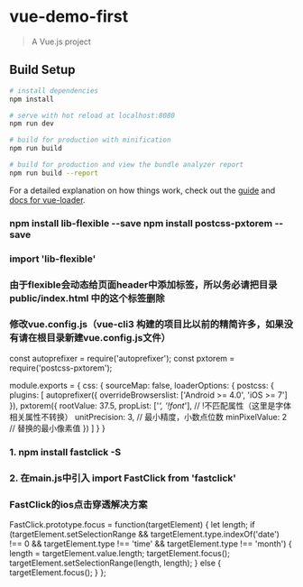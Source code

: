 # vue-demo-first

> A Vue.js project

## Build Setup

``` bash
# install dependencies
npm install

# serve with hot reload at localhost:8080
npm run dev

# build for production with minification
npm run build

# build for production and view the bundle analyzer report
npm run build --report
```

For a detailed explanation on how things work, check out the [guide](http://vuejs-templates.github.io/webpack/) and [docs for vue-loader](http://vuejs.github.io/vue-loader).



<!-- 移动端开发的适配方案 -->
<!-- 1. 安装 flexible和 postcss-pxtorem -->
### npm install lib-flexible --save   npm install postcss-pxtorem --save

<!-- 2.在项目入口文件main.js 中引入lib-flexible -->
### import 'lib-flexible'
### 由于flexible会动态给页面header中添加<meta name='viewport' >标签，所以务必请把目录 public/index.html 中的这个标签删除

<!-- 3. 配置postcss-pxtorem -->
### 修改vue.config.js（vue-cli3 构建的项目比以前的精简许多，如果没有请在根目录新建vue.config.js文件）
const autoprefixer = require('autoprefixer');
const pxtorem = require('postcss-pxtorem');

module.exports = {
    css: {
        sourceMap: false,
        loaderOptions: {
            postcss: {
                plugins: [
                    autoprefixer({
                        overrideBrowserslist: ['Android >= 4.0', 'iOS >= 7']
                    }),
                    pxtorem({
                        rootValue: 37.5,
                        propList: ['*', '!font*'], // !不匹配属性（这里是字体相关属性不转换）
                        unitPrecision: 3, // 最小精度，小数点位数
                        minPixelValue: 2 // 替换的最小像素值
                    })
                ]
            }
        }
<!-- vue.js 使用 fastclick解决移动端click事件300毫秒延迟方法 -->
### 1. npm install fastclick -S
### 2. 在main.js中引入 import FastClick from 'fastclick'
### FastClick的ios点击穿透解决方案
FastClick.prototype.focus = function(targetElement) {
    let length;
    if (targetElement.setSelectionRange && targetElement.type.indexOf('date') !== 0 && targetElement.type !== 'time' && targetElement.type !== 'month') {
        length = targetElement.value.length;
        targetElement.focus();
        targetElement.setSelectionRange(length, length);
    } else {
        targetElement.focus();
    }
};